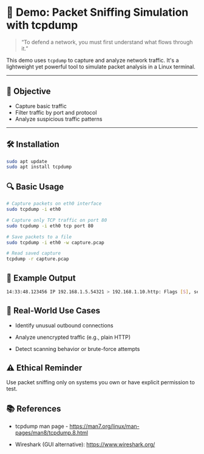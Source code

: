 # 🧪 Demo: Packet Sniffing Simulation with tcpdump

> “To defend a network, you must first understand what flows through it.”

This demo uses `tcpdump` to capture and analyze network traffic. It's a lightweight yet powerful tool to simulate packet analysis in a Linux terminal.

---

## 📌 Objective

- Capture basic traffic
- Filter traffic by port and protocol
- Analyze suspicious traffic patterns

---

## 🛠️ Installation

```bash
sudo apt update
sudo apt install tcpdump
```

## 🔍 Basic Usage

```bash
# Capture packets on eth0 interface
sudo tcpdump -i eth0

# Capture only TCP traffic on port 80
sudo tcpdump -i eth0 tcp port 80

# Save packets to a file
sudo tcpdump -i eth0 -w capture.pcap

# Read saved capture
tcpdump -r capture.pcap
```

## 📄 Example Output

```bash
14:33:48.123456 IP 192.168.1.5.54321 > 192.168.1.10.http: Flags [S], seq 0, win 65535
```

## 🧠 Real-World Use Cases

- Identify unusual outbound connections

- Analyze unencrypted traffic (e.g., plain HTTP)

- Detect scanning behavior or brute-force attempts

## ⚠️ Ethical Reminder

Use packet sniffing only on systems you own or have explicit permission to test.

## 📚 References

- tcpdump man page - https://man7.org/linux/man-pages/man8/tcpdump.8.html

- Wireshark (GUI alternative): https://www.wireshark.org/
